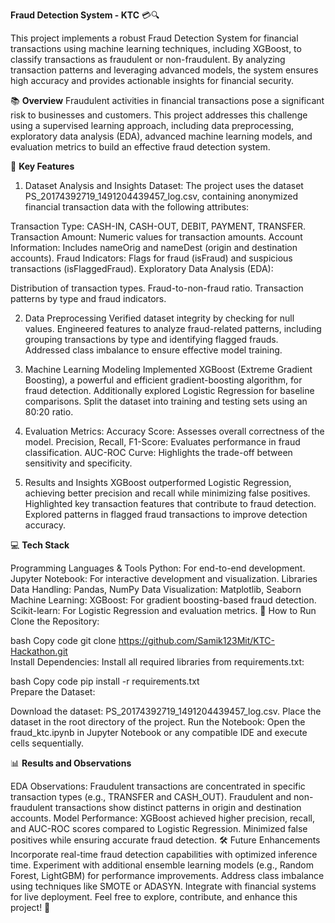 **Fraud Detection System - KTC** 💳🔍

This project implements a robust Fraud Detection System for financial transactions using machine learning techniques, including XGBoost, to classify transactions as fraudulent or non-fraudulent. By analyzing transaction patterns and leveraging advanced models, the system ensures high accuracy and provides actionable insights for financial security.

📚 **Overview**
Fraudulent activities in financial transactions pose a significant risk to businesses and customers. This project addresses this challenge using a supervised learning approach, including data preprocessing, exploratory data analysis (EDA), advanced machine learning models, and evaluation metrics to build an effective fraud detection system.

🔑 **Key Features**

1. Dataset Analysis and Insights
Dataset: The project uses the dataset PS_20174392719_1491204439457_log.csv, containing anonymized financial transaction data with the following attributes:

Transaction Type: CASH-IN, CASH-OUT, DEBIT, PAYMENT, TRANSFER.
Transaction Amount: Numeric values for transaction amounts.
Account Information: Includes nameOrig and nameDest (origin and destination accounts).
Fraud Indicators: Flags for fraud (isFraud) and suspicious transactions (isFlaggedFraud).
Exploratory Data Analysis (EDA):

Distribution of transaction types.
Fraud-to-non-fraud ratio.
Transaction patterns by type and fraud indicators.

2. Data Preprocessing
Verified dataset integrity by checking for null values.
Engineered features to analyze fraud-related patterns, including grouping transactions by type and identifying flagged frauds.
Addressed class imbalance to ensure effective model training.

4. Machine Learning Modeling
Implemented XGBoost (Extreme Gradient Boosting), a powerful and efficient gradient-boosting algorithm, for fraud detection.
Additionally explored Logistic Regression for baseline comparisons.
Split the dataset into training and testing sets using an 80:20 ratio.

6. Evaluation Metrics:
Accuracy Score: Assesses overall correctness of the model.
Precision, Recall, F1-Score: Evaluates performance in fraud classification.
AUC-ROC Curve: Highlights the trade-off between sensitivity and specificity.

7. Results and Insights
XGBoost outperformed Logistic Regression, achieving better precision and recall while minimizing false positives.
Highlighted key transaction features that contribute to fraud detection.
Explored patterns in flagged fraud transactions to improve detection accuracy.

💻 **Tech Stack**

Programming Languages & Tools
Python: For end-to-end development.
Jupyter Notebook: For interactive development and visualization.
Libraries
Data Handling: Pandas, NumPy
Data Visualization: Matplotlib, Seaborn
Machine Learning:
XGBoost: For gradient boosting-based fraud detection.
Scikit-learn: For Logistic Regression and evaluation metrics.
🚀 How to Run
Clone the Repository:

bash
Copy code
git clone https://github.com/Samik123Mit/KTC-Hackathon.git  
Install Dependencies:
Install all required libraries from requirements.txt:

bash
Copy code
pip install -r requirements.txt  
Prepare the Dataset:

Download the dataset: PS_20174392719_1491204439457_log.csv.
Place the dataset in the root directory of the project.
Run the Notebook:
Open the fraud_ktc.ipynb in Jupyter Notebook or any compatible IDE and execute cells sequentially.

📊 **Results and Observations**

EDA Observations:
Fraudulent transactions are concentrated in specific transaction types (e.g., TRANSFER and CASH_OUT).
Fraudulent and non-fraudulent transactions show distinct patterns in origin and destination accounts.
Model Performance:
XGBoost achieved higher precision, recall, and AUC-ROC scores compared to Logistic Regression.
Minimized false positives while ensuring accurate fraud detection.
🛠️ Future Enhancements
Incorporate real-time fraud detection capabilities with optimized inference time.
Experiment with additional ensemble learning models (e.g., Random Forest, LightGBM) for performance improvements.
Address class imbalance using techniques like SMOTE or ADASYN.
Integrate with financial systems for live deployment.
Feel free to explore, contribute, and enhance this project! 🚀
